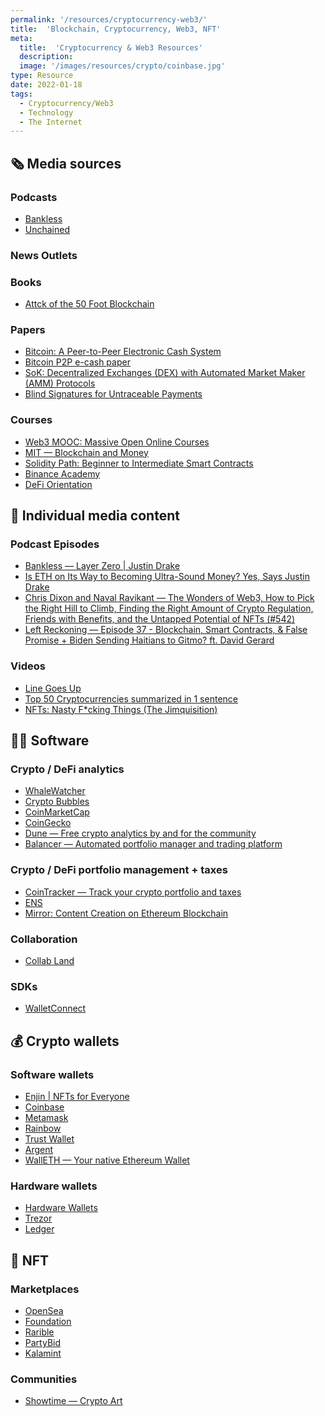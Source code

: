 ```yaml
---
permalink: '/resources/cryptocurrency-web3/'
title:  'Blockchain, Cryptocurrency, Web3, NFT'
meta: 
  title:  'Cryptocurrency & Web3 Resources'
  description: 
  image: '/images/resources/crypto/coinbase.jpg'
type: Resource
date: 2022-01-18
tags:
  - Cryptocurrency/Web3
  - Technology
  - The Internet
---
```


<section class="resources-groups">

<div class="resources-group">

## 🗞️ Media sources

### Podcasts
- [Bankless](http://podcast.banklesshq.com/)
- [Unchained](https://unchainedpodcast.com/)

### News Outlets
### Books
- [Attck of the 50 Foot Blockchain](https://davidgerard.co.uk/blockchain/book/)

### Papers
- [Bitcoin: A Peer-to-Peer Electronic Cash System](https://bitcoin.org/bitcoin.pdf)
- [Bitcoin P2P e-cash paper](https://satoshi.nakamotoinstitute.org/emails/cryptography/1/)
- [SoK: Decentralized Exchanges (DEX) with Automated Market Maker (AMM) Protocols](https://arxiv.org/abs/2103.12732)
- [Blind Signatures for Untraceable Payments](https://link.springer.com/chapter/10.1007/978-1-4757-0602-4_18)

### Courses
- [Web3 MOOC: Massive Open Online Courses](https://www.youtube.com/playlist?list=PLxVihxZC42nF_MCN9PTvZMIifRjx9cZ2J)
- [MIT — Blockchain and Money](https://ocw.mit.edu/courses/sloan-school-of-management/15-s12-blockchain-and-money-fall-2018/)
- [Solidity Path: Beginner to Intermediate Smart Contracts](https://cryptozombies.io/)
- [Binance Academy](https://academy.binance.com/en)
- [DeFi Orientation](https://learn.nateliason.com/p/defi-orientation)

</div>

<div class="resources-group">

## 📰 Individual media content

### Podcast Episodes
- [Bankless — Layer Zero | Justin Drake](http://podcast.banklesshq.com/layer-zero-justin-drake)
- [Is ETH on Its Way to Becoming Ultra-Sound Money? Yes, Says Justin Drake](https://pca.st/pwqgxl8i)
- [Chris Dixon and Naval Ravikant — The Wonders of Web3, How to Pick the Right Hill to Climb, Finding the Right Amount of Crypto Regulation, Friends with Benefits, and the Untapped Potential of NFTs (#542)](https://tim.blog/2021/10/28/chris-dixon-naval-ravikant/)
- [Left Reckoning — Episode 37 - Blockchain, Smart Contracts, & False Promise + Biden Sending Haitians to Gitmo? ft. David Gerard](https://pca.st/podcast/b7afde50-3663-0139-331b-0acc26574db2)

### Videos
- [Line Goes Up](https://www.youtube.com/watch?v=YQ_xWvX1n9g)
- [Top 50 Cryptocurrencies summarized in 1 sentence](https://www.youtube.com/watch?v=V-B6-ySxpbs)
- [NFTs: Nasty F*cking Things (The Jimquisition)](https://youtu.be/AxaHugHihh0)

</div>

<div class="resources-group">

## 👩‍💻 Software

### Crypto / DeFi analytics
- [WhaleWatcher](https://whalewatcher.finance/)
- [Crypto Bubbles](https://cryptobubbles.net/)
- [CoinMarketCap](https://coinmarketcap.com/)
- [CoinGecko](https://coingecko.com/)
- [Dune — Free crypto analytics by and for the community](https://dune.xyz/home)
- [Balancer — Automated portfolio manager and trading platform](https://balancer.fi/)

### Crypto / DeFi portfolio management + taxes  
- [CoinTracker — Track your crypto portfolio and taxes](https://www.cointracker.io/)
- [ENS](https://ens.domains/)
- [Mirror: Content Creation on Ethereum Blockchain](https://mirror.xyz/)

### Collaboration
- [Collab Land](https://collab.land/)

### SDKs
- [WalletConnect](https://walletconnect.org/)

</div>

<div class="resources-group">

## 💰 Crypto wallets

### Software wallets
- [Enjin | NFTs for Everyone](https://enjin.io/)
- [Coinbase](https://www.coinbase.com/)
- [Metamask](https://metamask.io/)
- [Rainbow](https://rainbow.me/)
- [Trust Wallet](https://trustwallet.com/)
- [Argent](https://www.argent.xyz/)
- [WallETH — Your native Ethereum Wallet](https://walleth.org/)

### Hardware wallets
- [Hardware Wallets](https://hardware-wallets.io/)
- [Trezor](https://trezor.io/)
- [Ledger](https://www.ledger.com/)

</div>

<div class="resources-group">

## 🌄 NFT

### Marketplaces  
- [OpenSea](https://opensea.io/)
- [Foundation](https://foundation.app/)
- [Rarible](https://rarible.com/)
- [PartyBid](https://www.partybid.app/)
- [Kalamint](https://kalamint.io/)

### Communities
- [Showtime — Crypto Art](https://tryshowtime.com/)

</div>
</section>